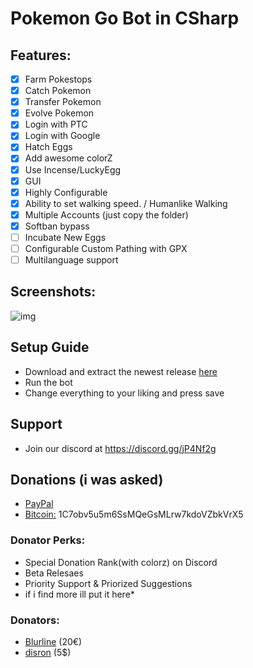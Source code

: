 # Pokemon Go Bot in CSharp

## Features:
- [x] Farm Pokestops
- [x] Catch Pokemon
- [x] Transfer Pokemon
- [x] Evolve Pokemon
- [x] Login with PTC
- [x] Login with Google
- [x] Hatch Eggs
- [x] Add awesome colorZ
- [x] Use Incense/LuckyEgg
- [x] GUI
- [x] Highly Configurable
- [x] Ability to set walking speed. / Humanlike Walking
- [x] Multiple Accounts (just copy the folder)
- [x] Softban bypass
- [ ] Incubate New Eggs
- [ ] Configurable Custom Pathing with GPX
- [ ] Multilanguage support

## Screenshots:
![img](http://i.imgur.com/WqgyLOf.png)

## Setup Guide
- Download and extract the newest release [here](https://github.com/shiftcodeYT/PokeBot3/releases/latest)
- Run the bot
- Change everything to your liking and press save

## Support
- Join our discord at https://discord.gg/jP4Nf2g

## Donations (i was asked)
- [PayPal](http://paypal.me/shiftcodeyt)
- [Bitcoin:](bitcoin:1C7obv5u5m6SsMQeGsMLrw7kdoVZbkVrX5) 1C7obv5u5m6SsMQeGsMLrw7kdoVZbkVrX5

### Donator Perks:
- Special Donation Rank(with colorz) on Discord
- Beta Relesaes
- Priority Support & Priorized Suggestions
- if i find more ill put it here*

### Donators:
- [Blurline](https://github.com/Blurline) (20€)
- [disron]() (5$)
